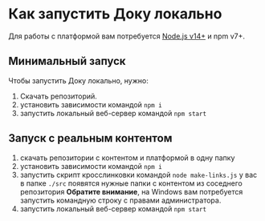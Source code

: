 # Как запустить Доку локально

Для работы с платформой вам потребуется [Node.js v14+](https://nodejs.org/en/) и npm v7+.

## Минимальный запуск

Чтобы запустить Доку локально, нужно:

1. Скачать репозиторий.
1. установить зависимости командой `npm i`
1. запустить локальный веб-сервер командой `npm start`

## Запуск с реальным контентом

1. скачать репозитории с контентом и платформой в одну папку
1. установить зависимости командой `npm i`
1. запустить скрипт кросслинковки командой `node make-links.js` у вас в папке `./src` появятся нужные папки с контентом из соседнего репозитория
    **Обратите внимание**, на Windows вам потребуется запустить командную строку с правами администратора.
1. запустить локальный веб-сервер командой `npm start`
